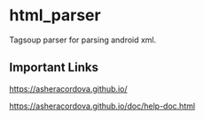 # html_parser
Tagsoup parser for parsing android xml.

## Important Links
https://asheracordova.github.io/

https://asheracordova.github.io/doc/help-doc.html

